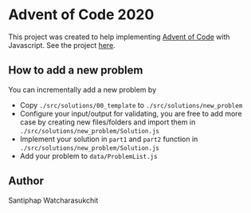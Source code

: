 # Advent of Code 2020

This project was created to help implementing [Advent of Code](https://adventofcode.com/) with Javascript. See the project [here](https://adventofcode2020.shumiq.now.sh/).

## How to add a new problem

You can incrementally add a new problem by

- Copy `./src/solutions/00_template` to `./src/solutions/new_problem`
- Configure your input/output for validating, you are free to add more case by creating new files/folders and import them in `./src/solutions/new_problem/Solution.js`
- Implement your solution in `part1` and `part2` function in `./src/solutions/new_problem/Solution.js`
- Add your problem to `data/ProblemList.js`

## Author

Santiphap Watcharasukchit